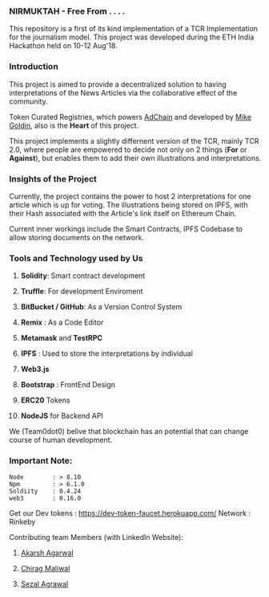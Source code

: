 ### NIRMUKTAH - Free From . . . . 

This repository is a first of its kind implementation of a TCR Implementation for the journalism model. This project was developed during the ETH India Hackathon held on 10-12 Aug'18.

### Introduction

This project is aimed to provide a decentralized solution to having interpretations of the News Articles via the collaborative effect of the community.

Token Curated Registries, which powers [AdChain](published.adchain.com) and developed by [Mike Goldin](https://medium.com/@ilovebagels), also is the **Heart** of this project.

This project implements a slightly differnent version of the TCR, mainly TCR 2.0, where people are empowered to decide not only on 2 things (**For** or **Against**), but enables them to add their own illustrations and interpretations.

### Insights of the Project

Currently, the project contains the power to host 2 interpretations for one article which is up for voting. The illustrations being stored on IPFS, with their Hash associated with the Article's link itself on Ethereum Chain.

Current inner workings include the Smart Contracts, IPFS Codebase to allow storing documents on the network.

### Tools and Technology used by Us

1. **Solidity**: Smart contract development

1. **Truffle**: For development Enviroment

1. **BitBucket / GitHub**: As a Version Control System

1. **Remix** : As a Code Editor

1. **Metamask** and **TestRPC**

1. **IPFS** : Used to store the interpretations by individual

1. **Web3.js**

1. **Bootstrap** : FrontEnd Design

1. **ERC20** Tokens

1. **NodeJS** for Backend API

We (Team0dot0) belive that blockchain has an potential that can change course of human development.

### Important Note:
```
Node        : > 8.10
Npm         : > 6.1.0
Soldiity    : 0.4.24
web3        : 0.16.0
```

Get our Dev tokens : https://dev-token-faucet.herokuapp.com/
Network : Rinkeby

Contributing team Members (with LinkedIn Website):

1. [Akarsh Agarwal](https://linkedin.com/in/akarshagarwal)

1. [Chirag Maliwal](https://linkedin.com/in/chirag-maliwal-92796a107)

1. [Sezal Agrawal](https://linkedin.com/in/sezal-agrawal-8bba8967)